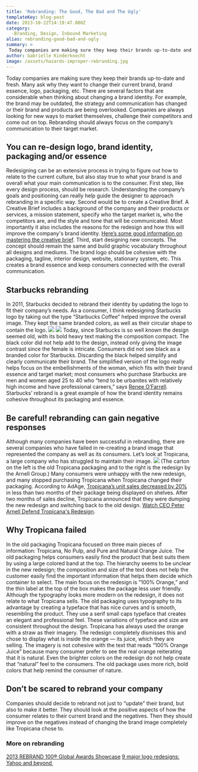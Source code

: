 ```yaml
---
title: 'Rebranding: The Good, The Bad and The Ugly'
templateKey: blog-post
date: 2013-10-22T14:19:47.000Z
category: 
  -Branding, Design, Inbound Marketing
alias: rebranding-good-bad-and-ugly
summary: > 
 Today companies are making sure they keep their brands up-to-date and fresh. Many ask why they want to change their current brand, brand essence, logo, packaging, etc. There are several factors that are considerable when thinking about changing a brand identity.
author: Gabrielle Kinderknecht
image: /assets/hazards-improper-rebranding.jpg
---
```


Today companies are making sure they keep their brands up-to-date and fresh. Many ask why they want to change their current brand, brand essence, logo, packaging, etc. There are several factors that are considerable when thinking about changing a brand identity. For example, the brand may be outdated, the strategy and communication has changed or their brand and products are being overlooked. Companies are always looking for new ways to market themselves, challenge their competitors and come out on top. Rebranding should always focus on the company’s communication to their target market.

You can re-design logo, brand identity, packaging and/or essence
----------------------------------------------------------------

Redesigning can be an extensive process in trying to figure out how to relate to the current culture, but also stay true to what your brand is and overall what your main communication is to the consumer. First step, like every design process, should be research. Understanding the company’s goals and positioning can really help guide the designer to approach rebranding in a specific way. Second would be to create a Creative Brief. A Creative Brief includes a background of the company and their products or services, a mission statement, specify who the target market is, who the competitors are, and the style and tone that will be communicated. Most importantly it also includes the reasons for the redesign and how this will improve the company's brand identity. [Here’s some good information on mastering the creative brief](http://www.aiga.org/mastering-the-creative-brief/). Third, start designing new concepts. The concept should remain the same and build graphic vocabulary throughout all designs and mediums. The brand logo should be cohesive with the packaging, tagline, interior design, website, stationary system, etc. This creates a brand essence and keep consumers connected with the overall communication.

Starbucks rebranding
--------------------

In 2011, Starbucks decided to rebrand their identity by updating the logo to fit their company’s needs. As a consumer, I think redesigning Starbucks logo by taking out the type “Starbucks Coffee” helped improve the overall image. They kept the same branded colors, as well as their circular shape to contain the logo. ![](/assets/starbucks-logos-over-time.png) ![](/assets/starbucks-rebrand.png) Today, since Starbucks is so well known the design seemed old, with its bold heavy text making the composition compact. The black color did not help add to the design, instead only giving the image contrast since the female is intricate. Consumers did not see black as a branded color for Starbucks. Discarding the black helped simplify and clearly communicate their brand. The simplified version of the logo really helps focus on the embellishments of the woman, which fits with their brand essence and target market; most consumers who purchase Starbucks are men and women aged 25 to 40 who “tend to be urbanites with relatively high income and have professional careers,” says [Renee O’Farrell](http://smallbusiness.chron.com/starbucks-target-audience-10553.html). Starbucks’ rebrand is a great example of how the brand identity remains cohesive throughout its packaging and essence.

Be careful! rebranding can gain negative responses
--------------------------------------------------

Although many companies have been successful in rebranding, there are several companies who have failed in re-creating a brand image that represented the company as well as its consumers. Let’s look at Tropicana, a large company who has struggled to maintain their image. ![](/assets/tropicana-rebrand-failure.png) (The carton on the left is the old Tropicana packaging and to the right is the redesign by the Arnell Group.) Many consumers were unhappy with the new redesign, and many stopped purchasing Tropicana when Tropicana changed their packaging. According to AdAge, [Tropicana’s unit sales decreased by 20%](http://adage.com/article/news/tropicana-line-s-sales-plunge-20-post-rebranding/135735/) in less than two months of their package being displayed on shelves. After two months of sales decline, Tropicana announced that they were dumping the new redesign and switching back to the old design. [Watch CEO Peter Arnell Defend Tropicana's Redesign](http://adage.com/article/video/peter-arnell-explains-failed-tropicana-package-design/134889/).

Why Tropicana failed
--------------------

In the old packaging Tropicana focused on three main pieces of information: Tropicana, No Pulp, and Pure and Natural Orange Juice. The old packaging helps consumers easily find the product that best suits them by using a large colored band at the top. The hierarchy seems to be unclear in the new redesign; the composition and size of the text does not help the customer easily find the important information that helps them decide which container to select. The main focus on the redesign is “100% Orange,” and the thin label at the top of the box makes the package less user friendly. Although the typography looks more modern on the redesign, it does not relate to what Tropicana sells. The old packaging uses typography to its advantage by creating a typeface that has nice curves and is smooth, resembling the product. They use a serif small caps typeface that creates an elegant and professional feel. These variations of typeface and size are consistent throughout the design. Tropicana has always used the orange with a straw as their imagery. The redesign completely dismisses this and chose to display what is inside the orange — its juice, which they are selling. The imagery is not cohesive with the text that reads “100% Orange Juice” because many consumer prefer to see the real orange reiterating that it is natural. Even the brighter colors on the redesign do not help create that “natural” feel to the consumers. The old package uses more rich, bold colors that help remind the consumer of nature.

Don’t be scared to rebrand your company
---------------------------------------

Companies should decide to rebrand not just to “update” their brand, but also to make it better. They should look at the positive aspects of how the consumer relates to their current brand and the negatives. Then they should improve on the negatives instead of changing the brand image completely like Tropicana chose to.

### More on rebranding

[2013 REBRAND 100® Global Awards Showcase](http://www.rebrand.com/2013-showcase) [9 major logo redesigns: Yahoo and beyond ](http://thenextweb.com/dd/2013/09/05/9-major-logo-redesigns/)
